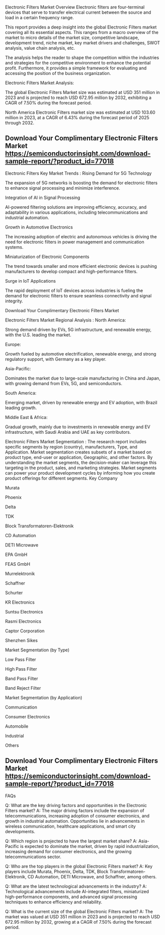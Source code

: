 Electronic Filters Market Overview
Electronic filters are four-terminal devices that serve to transfer electrical current between the source and load in a certain frequency range.

This report provides a deep insight into the global Electronic Filters market covering all its essential aspects. This ranges from a macro overview of the market to micro details of the market size, competitive landscape, development trend, niche market, key market drivers and challenges, SWOT analysis, value chain analysis, etc.

The analysis helps the reader to shape the competition within the industries and strategies for the competitive environment to enhance the potential profit. Furthermore, it provides a simple framework for evaluating and accessing the position of the business organization.

Electronic Filters Market Analysis:
 

The global Electronic Filters Market size was estimated at USD 351 million in 2023 and is projected to reach USD 672.95 million by 2032, exhibiting a CAGR of 7.50% during the forecast period.

North America Electronic Filters market size was estimated at USD 103.60 million in 2023, at a CAGR of 6.43% during the forecast period of 2025 through 2032.


## Download Your Complimentary Electronic Filters Market  https://semiconductorinsight.com/download-sample-report/?product_id=77018

Electronic Filters Key Market Trends  :
Rising Demand for 5G Technology

The expansion of 5G networks is boosting the demand for electronic filters to enhance signal processing and minimize interference.

Integration of AI in Signal Processing

AI-powered filtering solutions are improving efficiency, accuracy, and adaptability in various applications, including telecommunications and industrial automation.

Growth in Automotive Electronics

The increasing adoption of electric and autonomous vehicles is driving the need for electronic filters in power management and communication systems.

Miniaturization of Electronic Components

The trend towards smaller and more efficient electronic devices is pushing manufacturers to develop compact and high-performance filters.

Surge in IoT Applications

The rapid deployment of IoT devices across industries is fueling the demand for electronic filters to ensure seamless connectivity and signal integrity.


Download Your Complimentary Electronic Filters Market

Electronic Filters Market Regional Analysis :
North America:

Strong demand driven by EVs, 5G infrastructure, and renewable energy, with the U.S. leading the market.

Europe:

Growth fueled by automotive electrification, renewable energy, and strong regulatory support, with Germany as a key player.

Asia-Pacific:

Dominates the market due to large-scale manufacturing in China and Japan, with growing demand from EVs, 5G, and semiconductors.

South America:

Emerging market, driven by renewable energy and EV adoption, with Brazil leading growth.

Middle East & Africa:

Gradual growth, mainly due to investments in renewable energy and EV infrastructure, with Saudi Arabia and UAE as key contributors.

Electronic Filters Market Segmentation :
The research report includes specific segments by region (country), manufacturers, Type, and Application. Market segmentation creates subsets of a market based on product type, end-user or application, Geographic, and other factors. By understanding the market segments, the decision-maker can leverage this targeting in the product, sales, and marketing strategies. Market segments can power your product development cycles by informing how you create product offerings for different segments.
Key Company

Murata

Phoenix

Delta

TDK

Block Transformatoren-Elektronik

CD Automation

DETI Microwave

EPA GmbH

FEAS GmbH

Murrelektronik

Schaffner

Schurter

KR Electronics

Suntsu Electronics

Rasmi Electronics

Captor Corporation

Shenzhen Sikes

Market Segmentation (by Type)

Low Pass Filter

High Pass Filter

Band Pass Filter

Band Reject Filter

Market Segmentation (by Application)

Communication

Consumer Electronics

Automobile

Industrial

Others

## Download Your Complimentary Electronic Filters Market  https://semiconductorinsight.com/download-sample-report/?product_id=77018

FAQs
 

Q: What are the key driving factors and opportunities in the Electronic Filters market?
A: The major driving factors include the expansion of telecommunications, increasing adoption of consumer electronics, and growth in industrial automation. Opportunities lie in advancements in wireless communication, healthcare applications, and smart city developments.


Q: Which region is projected to have the largest market share?
A: Asia-Pacific is expected to dominate the market, driven by rapid industrialization, increasing demand for consumer electronics, and the growing telecommunications sector.


Q: Who are the top players in the global Electronic Filters market?
A: Key players include Murata, Phoenix, Delta, TDK, Block Transformatoren-Elektronik, CD Automation, DETI Microwave, and Schaffner, among others.


Q: What are the latest technological advancements in the industry?
A: Technological advancements include AI-integrated filters, miniaturized high-performance components, and advanced signal processing techniques to enhance efficiency and reliability.


Q: What is the current size of the global Electronic Filters market?
A: The market was valued at USD 351 million in 2023 and is projected to reach USD 672.95 million by 2032, growing at a CAGR of 7.50% during the forecast period.

